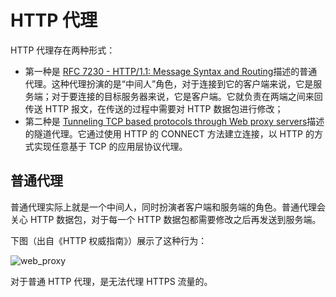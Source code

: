 # HTTP 代理

HTTP 代理存在两种形式：

- 第一种是 [RFC 7230 - HTTP/1.1: Message Syntax and Routing](http://tools.ietf.org/html/rfc7230)描述的普通代理。这种代理扮演的是“中间人”角色，对于连接到它的客户端来说，它是服务端；对于要连接的目标服务器来说，它是客户端。它就负责在两端之间来回传送 HTTP 报文，在传送的过程中需要对 HTTP 数据包进行修改；
- 第二种是 [Tunneling TCP based protocols through Web proxy servers](https://tools.ietf.org/html/draft-luotonen-web-proxy-tunneling-01)描述的隧道代理。它通过使用 HTTP 的 CONNECT 方法建立连接，以 HTTP 的方式实现任意基于 TCP 的应用层协议代理。

## 普通代理

普通代理实际上就是一个中间人，同时扮演者客户端和服务端的角色。普通代理会关心 HTTP 数据包，对于每一个 HTTP 数据包都需要修改之后再发送到服务端。

下图（出自《HTTP 权威指南》）展示了这种行为：

![web_proxy](http://blog-img-figure.oss-cn-chengdu.aliyuncs.com/img/2023/11/22/20231122-125032.webp)

对于普通 HTTP 代理，是无法代理 HTTPS 流量的。